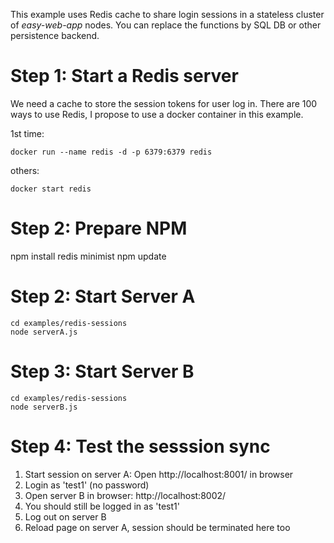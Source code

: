 This example uses Redis cache to share login sessions in a stateless cluster of *easy-web-app* nodes.
You can replace the functions by SQL DB or other persistence backend.

# Step 1: Start a Redis server

We need a cache to store the session tokens for user log in.
There are 100 ways to use Redis, I propose to use a docker container in this example.

1st time:

    docker run --name redis -d -p 6379:6379 redis

others:

    docker start redis

# Step 2: Prepare NPM 

  npm install redis minimist
  npm update

# Step 2: Start Server A

    cd examples/redis-sessions
    node serverA.js

# Step 3: Start Server B

    cd examples/redis-sessions
    node serverB.js

# Step 4: Test the sesssion sync

1. Start session on server A: Open http://localhost:8001/ in browser
2. Login as 'test1' (no password)
3. Open server B in browser: http://localhost:8002/ 
4. You should still be logged in as 'test1'
5. Log out on server B
6. Reload page on server A, session should be terminated here too




